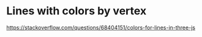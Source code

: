 # Lines with colors by vertex

https://stackoverflow.com/questions/68404151/colors-for-lines-in-three-js